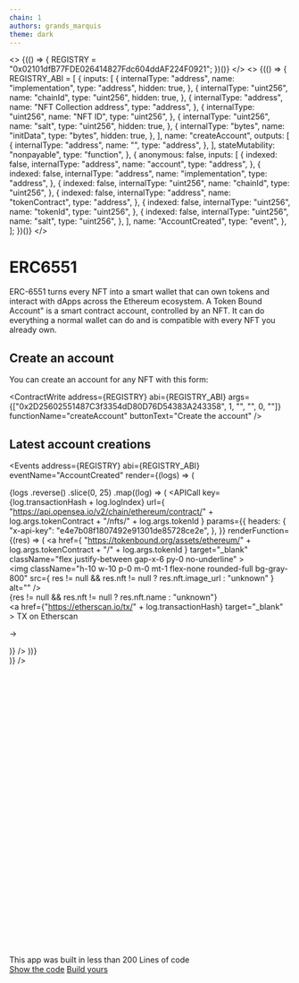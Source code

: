 ```yaml
---
chain: 1
authors: grands_marquis
theme: dark
---
```


<>
  {(() => {
    REGISTRY = "0x02101dfB77FDE026414827Fdc604ddAF224F0921";
  })()}
</>
<>
  {(() => {
    REGISTRY_ABI = [
      {
        inputs: [
          {
            internalType: "address",
            name: "implementation",
            type: "address",
            hidden: true,
          },
          {
            internalType: "uint256",
            name: "chainId",
            type: "uint256",
            hidden: true,
          },
          {
            internalType: "address",
            name: "NFT Collection address",
            type: "address",
          },
          {
            internalType: "uint256",
            name: "NFT ID",
            type: "uint256",
          },
          {
            internalType: "uint256",
            name: "salt",
            type: "uint256",
            hidden: true,
          },
          {
            internalType: "bytes",
            name: "initData",
            type: "bytes",
            hidden: true,
          },
        ],
        name: "createAccount",
        outputs: [
          {
            internalType: "address",
            name: "",
            type: "address",
          },
        ],
        stateMutability: "nonpayable",
        type: "function",
      },
      {
        anonymous: false,
        inputs: [
          {
            indexed: false,
            internalType: "address",
            name: "account",
            type: "address",
          },
          {
            indexed: false,
            internalType: "address",
            name: "implementation",
            type: "address",
          },
          {
            indexed: false,
            internalType: "uint256",
            name: "chainId",
            type: "uint256",
          },
          {
            indexed: false,
            internalType: "address",
            name: "tokenContract",
            type: "address",
          },
          {
            indexed: false,
            internalType: "uint256",
            name: "tokenId",
            type: "uint256",
          },
          {
            indexed: false,
            internalType: "uint256",
            name: "salt",
            type: "uint256",
          },
        ],
        name: "AccountCreated",
        type: "event",
      },
    ];
  })()}
</>

<div class="p-10">

# ERC6551

ERC-6551 turns every NFT into a smart wallet that can own tokens and interact with dApps across the Ethereum ecosystem. A Token Bound Account" is a smart contract account, controlled by an NFT. It can do everything a normal wallet can do and is compatible with every NFT you already own.

## Create an account

You can create an account for any NFT with this form:

<ContractWrite
  address={REGISTRY}
  abi={REGISTRY_ABI}
  args={["0x2D25602551487C3f3354dD80D76D54383A243358", 1, "", "", 0, ""]}
  functionName="createAccount"
  buttonText="Create the account"
/>

## Latest account creations

<Events
  address={REGISTRY}
  abi={REGISTRY_ABI}
  eventName="AccountCreated"
  render={(logs) => (
    <div class="divide-y divide-gray-800">
      {logs
        .reverse()
        .slice(0, 25)
        .map((log) => (
          <APICall
            key={log.transactionHash + log.logIndex}
            url={
              "https://api.opensea.io/v2/chain/ethereum/contract/" +
              log.args.tokenContract +
              "/nfts/" +
              log.args.tokenId
            }
            params={{
              headers: {
                "x-api-key": "e4e7b08f1807492e91301de85728ce2e",
              },
            }}
            renderFunction={(res) => (
              <a
                href={
                  "https://tokenbound.org/assets/ethereum/" +
                  log.args.tokenContract +
                  "/" +
                  log.args.tokenId
                }
                target="_blank"
                className="flex justify-between gap-x-6 py-0 no-underline"
              >
                <div className="flex gap-x-4">
                  <img
                    className="h-10 w-10 p-0 m-0 mt-1 flex-none rounded-full bg-gray-800"
                    src={
                      res != null && res.nft != null
                        ? res.nft.image_url
                        : "unknown"
                    }
                    alt=""
                  />
                  <div className="min-w-0 flex-auto">
                    <div className="text-sm font-semibold  text-white">
                      {res != null && res.nft != null
                        ? res.nft.name
                        : "unknown"}
                    </div>
                    <div className="mt-1 truncate text-xs  text-gray-400">
                      <a
                        href={"https://etherscan.io/tx/" + log.transactionHash}
                        target="_blank"
                      >
                        TX on Etherscan
                      </a>
                    </div>
                  </div>
                </div>
                <div className="hidden sm:flex sm:flex-col sm:items-end mr-2">
                  <p className=" text-white 	">→</p>
                </div>
              </a>
            )}
          />
        ))}
    </div>
  )}
/>
<div class="alert">
  <svg xmlns="http://www.w3.org/2000/svg" fill="none" viewBox="0 0 24 24" class="stroke-info shrink-0 w-6 h-6"><path stroke-linecap="round" stroke-linejoin="round" stroke-width="2" d="M13 16h-1v-4h-1m1-4h.01M21 12a9 9 0 11-18 0 9 9 0 0118 0z"></path></svg>
  <span>This app was built in less than 200 Lines of code</span>
  <div>
    <a href="https://docs.fastdapp.xyz/docs/templates/erc6551" class="btn btn-sm">Show the code</a>
    <a href="https://fastdapp.xyz/" class="btn btn-sm btn-primary">Build yours</a>
  </div>
</div>
 </div>
